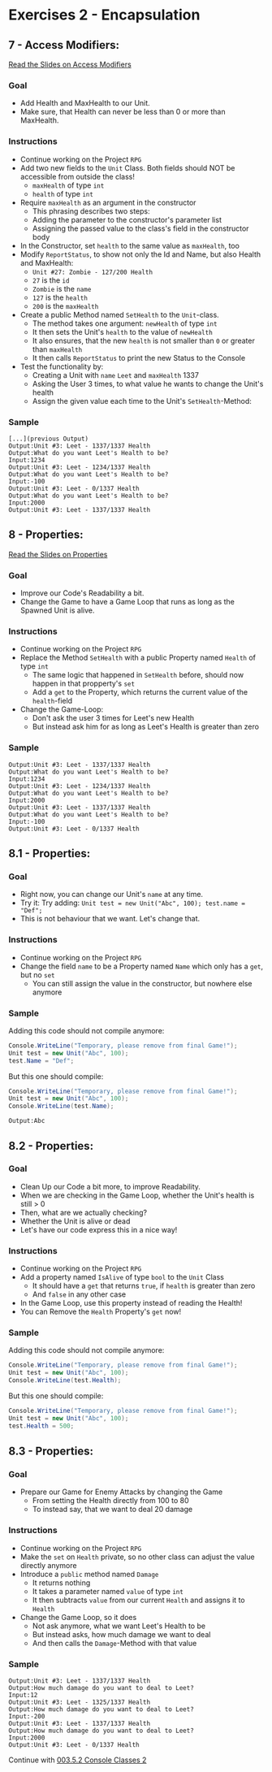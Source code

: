 # Exercises 2 - Encapsulation

## 7 - Access Modifiers:
[Read the Slides on Access Modifiers](../slides/003.5-classes.md#9-access-modifiers)
### Goal
- Add Health and MaxHealth to our Unit.
- Make sure, that Health can never be less than 0 or more than MaxHealth.
### Instructions
- Continue working on the Project `RPG`
- Add two new fields to the `Unit` Class. Both fields should NOT be accessible from outside the class!
  - `maxHealth` of type `int`
  - `health` of type `int`
- Require `maxHealth` as an argument in the constructor
  - This phrasing describes two steps:
  - Adding the parameter to the constructor's parameter list
  - Assigning the passed value to the class's field in the constructor body
- In the Constructor, set `health` to the same value as `maxHealth`, too
- Modify `ReportStatus`, to show not only the Id and Name, but also Health and MaxHealth:
  - `Unit #27: Zombie - 127/200 Health`
  - `27` is the `id`
  - `Zombie` is the `name`
  - `127` is the `health`
  - `200` is the `maxHealth`
- Create a public Method named `SetHealth` to the `Unit`-class.
  - The method takes one argument: `newHealth` of type `int`
  - It then sets the Unit's `health` to the value of `newHealth`
  - It also ensures, that the new `health` is not smaller than `0` or greater than `maxHealth`
  - It then calls `ReportStatus` to print the new Status to the Console
- Test the functionality by:
  - Creating a Unit with `name` `Leet` and `maxHealth` 1337
  - Asking the User 3 times, to what value he wants to change the Unit's health
  - Assign the given value each time to the Unit's `SetHealth`-Method:

### Sample
```
[...](previous Output)
Output:Unit #3: Leet - 1337/1337 Health
Output:What do you want Leet's Health to be?
Input:1234
Output:Unit #3: Leet - 1234/1337 Health
Output:What do you want Leet's Health to be?
Input:-100
Output:Unit #3: Leet - 0/1337 Health
Output:What do you want Leet's Health to be?
Input:2000
Output:Unit #3: Leet - 1337/1337 Health
```

## 8 - Properties:
[Read the Slides on Properties](../slides/003.5-classes.md#11-properties)
### Goal
- Improve our Code's Readability a bit.
- Change the Game to have a Game Loop that runs as long as the Spawned Unit is alive.
### Instructions
- Continue working on the Project `RPG`
- Replace the Method `SetHealth` with a public Property named `Health` of type `int`
  - The same logic that happened in `SetHealth` before, should now happen in that propperty's `set`
  - Add a `get` to the Property, which returns the current value of the `health`-field
- Change the Game-Loop:
  - Don't ask the user 3 times for Leet's new Health
  - But instead ask him for as long as Leet's Health is greater than zero

### Sample
```
Output:Unit #3: Leet - 1337/1337 Health
Output:What do you want Leet's Health to be?
Input:1234
Output:Unit #3: Leet - 1234/1337 Health
Output:What do you want Leet's Health to be?
Input:2000
Output:Unit #3: Leet - 1337/1337 Health
Output:What do you want Leet's Health to be?
Input:-100
Output:Unit #3: Leet - 0/1337 Health
```

## 8.1 - Properties:
### Goal
- Right now, you can change our Unit's `name` at any time.
- Try it: Try adding: `Unit test = new Unit("Abc", 100); test.name = "Def";`
- This is not behaviour that we want. Let's change that.
### Instructions
- Continue working on the Project `RPG`
- Change the field `name` to be a Property named `Name` which only has a `get`, but no `set`
  - You can still assign the value in the constructor, but nowhere else anymore

### Sample
Adding this code should not compile anymore:
```cs
Console.WriteLine("Temporary, please remove from final Game!");
Unit test = new Unit("Abc", 100); 
test.Name = "Def";
```
But this one should compile:
```cs
Console.WriteLine("Temporary, please remove from final Game!");
Unit test = new Unit("Abc", 100); 
Console.WriteLine(test.Name);
```

```
Output:Abc
```

## 8.2 - Properties:
### Goal
- Clean Up our Code a bit more, to improve Readability.
- When we are checking in the Game Loop, whether the Unit's health is still > 0
- Then, what are we actually checking?
- Whether the Unit is alive or dead
- Let's have our code express this in a nice way!
### Instructions
- Continue working on the Project `RPG`
- Add a property named `IsAlive` of type `bool` to the `Unit` Class
  - It should have a `get` that returns `true`, if `health` is greater than zero
  - And `false` in any other case
- In the Game Loop, use this property instead of reading the Health!
- You can Remove the `Health` Property's `get` now!

### Sample
Adding this code should not compile anymore:
```cs
Console.WriteLine("Temporary, please remove from final Game!");
Unit test = new Unit("Abc", 100); 
Console.WriteLine(test.Health);
```
But this one should compile:
```cs
Console.WriteLine("Temporary, please remove from final Game!");
Unit test = new Unit("Abc", 100); 
test.Health = 500;
```

## 8.3 - Properties:
### Goal
- Prepare our Game for Enemy Attacks by changing the Game 
  - From setting the Health directly from 100 to 80
  - To instead say, that we want to deal 20 damage
### Instructions
- Continue working on the Project `RPG`
- Make the `set` on `Health` private, so no other class can adjust the value directly anymore
- Introduce a `public` method named `Damage`
  - It returns nothing
  - It takes a parameter named `value` of type `int`
  - It then subtracts `value` from our current `Health` and assigns it to `Health`
- Change the Game Loop, so it does
  - Not ask anymore, what we want Leet's Health to be
  - But instead asks, how much damage we want to deal
  - And then calls the `Damage`-Method with that value

### Sample
```
Output:Unit #3: Leet - 1337/1337 Health
Output:How much damage do you want to deal to Leet?
Input:12
Output:Unit #3: Leet - 1325/1337 Health
Output:How much damage do you want to deal to Leet?
Input:-200
Output:Unit #3: Leet - 1337/1337 Health
Output:How much damage do you want to deal to Leet?
Input:2000
Output:Unit #3: Leet - 0/1337 Health
```

Continue with [003.5.2 Console Classes 2](003.5.2-console-classes-2.md)
